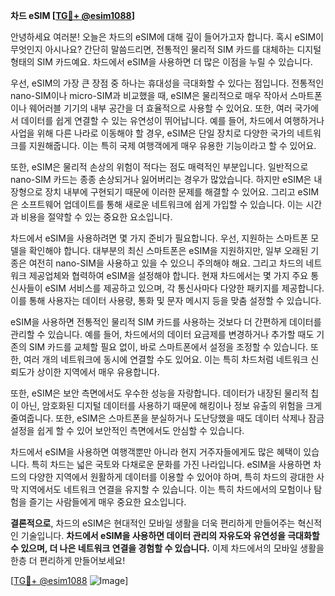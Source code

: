 **차드 eSIM [[TG💪+ @esim1088](https://t.me/s/esim1088)]**

안녕하세요 여러분! 오늘은 차드의 eSIM에 대해 깊이 들어가고자 합니다. 혹시 eSIM이 무엇인지 아시나요? 간단히 말씀드리면, 전통적인 물리적 SIM 카드를 대체하는 디지털 형태의 SIM 카드예요. 차드에서 eSIM을 사용하면 더 많은 이점을 누릴 수 있습니다.

우선, eSIM의 가장 큰 장점 중 하나는 휴대성을 극대화할 수 있다는 점입니다. 전통적인 nano-SIM이나 micro-SIM과 비교했을 때, eSIM은 물리적으로 매우 작아서 스마트폰이나 웨어러블 기기의 내부 공간을 더 효율적으로 사용할 수 있어요. 또한, 여러 국가에서 데이터를 쉽게 연결할 수 있는 유연성이 뛰어납니다. 예를 들어, 차드에서 여행하거나 사업을 위해 다른 나라로 이동해야 할 경우, eSIM은 단일 장치로 다양한 국가의 네트워크를 지원해줍니다. 이는 특히 국제 여행객에게 매우 유용한 기능이라고 할 수 있어요.

또한, eSIM은 물리적 손상의 위험이 적다는 점도 매력적인 부분입니다. 일반적으로 nano-SIM 카드는 종종 손상되거나 잃어버리는 경우가 많았습니다. 하지만 eSIM은 내장형으로 장치 내부에 구현되기 때문에 이러한 문제를 해결할 수 있어요. 그리고 eSIM은 소프트웨어 업데이트를 통해 새로운 네트워크에 쉽게 가입할 수 있습니다. 이는 시간과 비용을 절약할 수 있는 중요한 요소입니다.

차드에서 eSIM을 사용하려면 몇 가지 준비가 필요합니다. 우선, 지원하는 스마트폰 모델을 확인해야 합니다. 대부분의 최신 스마트폰은 eSIM을 지원하지만, 일부 오래된 기종은 여전히 nano-SIM을 사용하고 있을 수 있으니 주의해야 해요. 그리고 차드의 네트워크 제공업체와 협력하여 eSIM을 설정해야 합니다. 현재 차드에서는 몇 가지 주요 통신사들이 eSIM 서비스를 제공하고 있으며, 각 통신사마다 다양한 패키지를 제공합니다. 이를 통해 사용자는 데이터 사용량, 통화 및 문자 메시지 등을 맞춤 설정할 수 있습니다.

eSIM을 사용하면 전통적인 물리적 SIM 카드를 사용하는 것보다 더 간편하게 데이터를 관리할 수 있습니다. 예를 들어, 차드에서의 데이터 요금제를 변경하거나 추가할 때도 기존의 SIM 카드를 교체할 필요 없이, 바로 스마트폰에서 설정을 조정할 수 있습니다. 또한, 여러 개의 네트워크에 동시에 연결할 수도 있어요. 이는 특히 차드처럼 네트워크 신뢰도가 상이한 지역에서 매우 유용합니다.

또한, eSIM은 보안 측면에서도 우수한 성능을 자랑합니다. 데이터가 내장된 물리적 칩이 아닌, 암호화된 디지털 데이터를 사용하기 때문에 해킹이나 정보 유출의 위험을 크게 줄여줍니다. 또한, eSIM은 스마트폰을 분실하거나 도난당했을 때도 데이터 삭제나 잠금 설정을 쉽게 할 수 있어 보안적인 측면에서도 안심할 수 있습니다.

차드에서 eSIM을 사용하면 여행객뿐만 아니라 현지 거주자들에게도 많은 혜택이 있습니다. 특히 차드는 넓은 국토와 다채로운 문화를 가진 나라입니다. eSIM을 사용하면 차드의 다양한 지역에서 원활하게 데이터를 이용할 수 있어야 하며, 특히 차드의 광대한 사막 지역에서도 네트워크 연결을 유지할 수 있습니다. 이는 특히 차드에서의 모험이나 탐험을 즐기는 사람들에게 매우 중요한 요소입니다.

**결론적으로**, 차드의 eSIM은 현대적인 모바일 생활을 더욱 편리하게 만들어주는 혁신적인 기술입니다. **차드에서 eSIM을 사용하면 데이터 관리의 자유도와 유연성을 극대화할 수 있으며, 더 나은 네트워크 연결을 경험할 수 있습니다.** 이제 차드에서의 모바일 생활을 한층 더 편리하게 만들어보세요!

[[TG💪+ @esim1088](https://t.me/s/esim1088) ![Image](https://i.postimg.cc/Y0z9fWf4/image.png)]